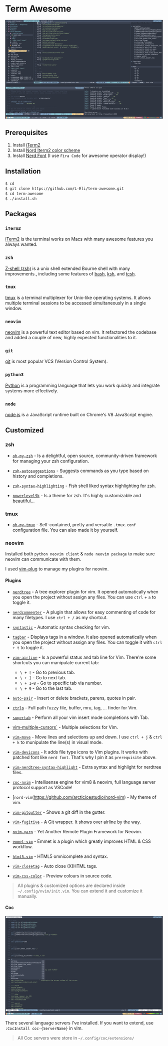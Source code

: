 # Term Awesome

![image](img/image-1.png)


## Prerequisites

1. Install [iTerm2](https://www.iterm2.com/)
2. Install [Nord Iterm2 color scheme](https://github.com/arcticicestudio/nord-iterm2)
3. Install [Nerd Font](https://github.com/ryanoasis/nerd-fonts) (I use `Fira Code` for awesome operator display!)


## Installation

```shell=
$ cd
$ git clone https://github.com/L-Eli/term-awesome.git
$ cd term-awesome
$ ./install.sh
```


## Packages

### `iTerm2`

[iTerm2](https://iterm2.com/) is the terminal works on Macs with many awesome features you always wanted.

### `zsh`

[Z-shell (zsh)](http://www.zsh.org/) is a unix shell extended Bourne shell with many improvements., including some features of [bash](https://www.gnu.org/software/bash/), [ksh](https://www.well.ox.ac.uk/~johnb/comp/unix/ksh.html), and [tcsh](https://www.tcsh.org).

### `tmux`

[tmux](https://github.com/tmux/tmux) is a terminal multiplexer for Unix-like operating systems. It allows multiple terminal sessions to be accessed simultaneously in a single window.

### `neovim`

[neovim](https://neovim.io) is a powerful text editor based on vim. It refactored the codebase and added a couple of new, highly expected functionalities to it.

### `git`

[git](https://git-scm.com) is most popular VCS (Version Control System).

### `python3`
[Python](https://www.python.org) is a programming language that lets you work quickly and integrate systems more effectively.

### `node`

[node.js](https://nodejs.org) is a JavaScript runtime built on Chrome's V8 JavaScript engine.


## Customized

### zsh

* [`oh-my-zsh`](https://ohmyz.sh) - Is a delightful, open source, community-driven framework for managing your zsh configuration.

* [`zsh-autosuggestions`](https://github.com/zsh-users/zsh-autosuggestions) - Suggests commands as you type based on history and completions.
  
* [`zsh-syntax-highlighting`](https://github.com/zsh-users/zsh-syntax-highlighting) - Fish shell liked syntax highlighting for zsh.

* [`powerlevel9k`](https://github.com/Powerlevel9k/powerlevel9k) - Is a theme for zsh. It's highly customizable and beautiful...

### tmux
* [`oh-my-tmux`](https://github.com/gpakosz/.tmux) - Self-contained, pretty and versatile `.tmux.conf` configuration file. You can also made it by yourself.
  
### neovim

Installed both `python neovim client` & `node neovim package` to make sure neovim can communicate with them.

I used [vim-plug](https://github.com/junegunn/vim-plug) to manage my plugins for neovim.

#### Plugins

* [`nerdtree`](https://github.com/scrooloose/nerdtree) - A tree explorer plugin for vim. It opened automatically when you open the project without assign any files. You can use `ctrl` + `a` to toggle it.

* [`nerdcommenter`](https://github.com/scrooloose/nerdcommenter) - A plugin that allows for easy commenting of code for many filetypes. I use `ctrl + /` as my shortcut.

* [`syntastic`](https://github.com/vim-syntastic/syntastic) - Automatic syntax checking for vim.

* [`tagbar`](https://github.com/majutsushi/tagbar) - Displays tags in a window. It also opened automatically when you open the project without assign any files. You can toggle it with `ctrl + t` to toggle it.

* [`vim-airline`](https://github.com/vim-airline/vim-airline) - Is a powerful status and tab line for Vim. There're some shortcuts you can manipulate current tab:
  * `\ + [` - Go to previous tab.
  * `\ + ]` - Go to next tab.
  * `\ + 1~8` - Go to specific tab via number.
  * `\ + 9` - Go to the last tab.
  
* [`auto-pair`](https://github.com/jiangmiao/auto-pairs) - Insert or delete brackets, parens, quotes in pair.

* [`ctrlp`](https://github.com/kien/ctrlp.vim) - Full path fuzzy file, buffer, mru, tag, ... finder for Vim.

* [`supertab`](https://github.com/ervandew/supertab) - Perform all your vim insert mode completions with Tab.

* [vim-multiple-cursors`](https://github.com/terryma/vim-multiple-cursors) - Multiple selections for Vim.

* [`vim-move`](https://github.com/matze/vim-move) - Move lines and selections up and down. I use `ctrl + j` & `ctrl + k` to munipulate the line(s) in visual mode.

* [`vim-devicons`](https://github.com/ryanoasis/vim-devicons) - It adds file type icons to Vim plugins. It works with patched font like `nerd font`. That's why I pin it as `prerequisite` above.

* [`vim-nerdtree-syntax-highlight`](https://github.com/tiagofumo/vim-nerdtree-syntax-highlight) - Extra syntax and highlight for nerdtree files.

* [`coc-nvim`](https://github.com/neoclide/coc.nvim) - Intellisense engine for vim8 & neovim, full language server protocol support as VSCode!

* [`nord-vim`(https://github.com/arcticicestudio/nord-vim) - My theme of vim.

* [`vim-gitgutter`](https://github.com/airblade/vim-gitgutter) - Shows a git diff in the gutter.

* [`vim-fugitive`](https://github.com/tpope/vim-fugitive) - A Git wrapper. It shows over airline by the way.

* [`nvim-yarp`](https://github.com/roxma/nvim-yarp) - Yet Another Remote Plugin Framework for Neovim.

* [`emmet-vim`](https://github.com/mattn/emmet-vim) - Emmet is a plugin which greatly improves HTML & CSS workflow.

* [`html5.vim`](https://github.com/othree/html5.vim) - HTML5 omnicomplete and syntax.

* [`vim-closetag`](https://github.com/alvan/vim-closetag) - Auto close (X)HTML tags.

* [`vim-css-color`](https://github.com/ap/vim-css-color) - Preview colours in source code.

> All plugins & customized options are declared inside `~/.config/nvim/init.vim`. You can extend it and customize it manually.

#### Coc

![image](img/image-2.png)

There several language servers I've installed. If you want to extend, use `:CocInstall coc-{ServerName}` in vim.

> All Coc servers were store in `~/.config/coc/extensions/`
